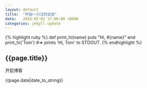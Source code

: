 ```yaml
---
layout: default
title:  "开始一只汪的足迹"
date:   2016-05-02 17:00:00 +0800
categories: jekyll update
---
```

{% highlight ruby %}
def print_hi(name)
  puts "Hi, #{name}"
end
print_hi('Tom')
#=> prints 'Hi, Tom' to STDOUT.
{% endhighlight %}

<h2>{{page.title}}</h2>
<p>开启博客</p>
<p>{{page.date|date_to_string}}</p>